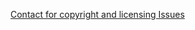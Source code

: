 <!-- SPDX-FileCopyrightText:  © 2023 Roger Turner <r@rogerturner.com>
     SPDX-License-Identifier: CC0-1.0 -->

[Contact for copyright and licensing Issues](https://github.com/rogerturner/Contact/issues/new/choose)
